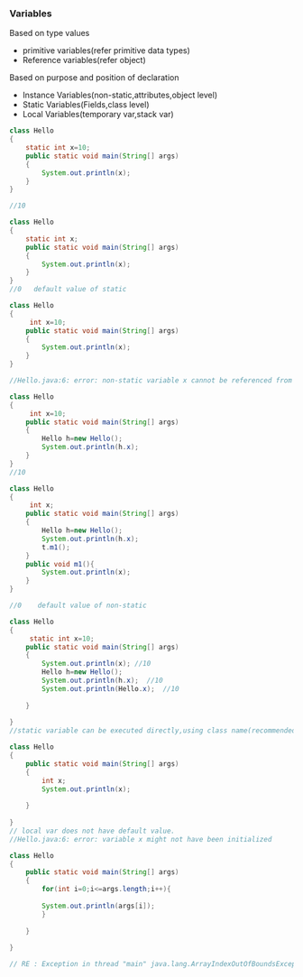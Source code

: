 ### Variables

Based on type values

- primitive variables(refer primitive data types)
- Reference variables(refer object)

Based on purpose and position of declaration

- Instance Variables(non-static,attributes,object level)
- Static Variables(Fields,class level)
- Local Variables(temporary var,stack var)

```java
class Hello 
{
	static int x=10;
	public static void main(String[] args) 
	{
		System.out.println(x);
	}
}

//10
```
```java
class Hello 
{
	static int x;
	public static void main(String[] args) 
	{
		System.out.println(x);
	}
}
//0   default value of static
```
```java
class Hello 
{
	 int x=10;
	public static void main(String[] args) 
	{
		System.out.println(x);
	}
}

//Hello.java:6: error: non-static variable x cannot be referenced from a static context
```
```java
class Hello 
{
	 int x=10;
	public static void main(String[] args) 
	{
		Hello h=new Hello();
		System.out.println(h.x);
	}
}
//10
```
```java
class Hello 
{
	 int x;
	public static void main(String[] args) 
	{
		Hello h=new Hello();
		System.out.println(h.x);
		t.m1();
	}
	public void m1(){
		System.out.println(x);
	}
}

//0    default value of non-static
```
```java
class Hello 
{
	 static int x=10;
	public static void main(String[] args) 
	{
		System.out.println(x); //10
		Hello h=new Hello();
		System.out.println(h.x);  //10
		System.out.println(Hello.x);  //10
		
	}
	
}
//static variable can be executed directly,using class name(recommended) or its objects but instance var can be called only using objects because instance var provide default value at the time of object creation.
```
```java
class Hello 
{
	public static void main(String[] args) 
	{
		int x;
		System.out.println(x); 	
		
	}
	
}
// local var does not have default value.
//Hello.java:6: error: variable x might not have been initialized
```
```java
class Hello 
{
	public static void main(String[] args) 
	{
		for(int i=0;i<=args.length;i++){
			
		System.out.println(args[i]); 	
		}
		
	}
	
}

// RE : Exception in thread "main" java.lang.ArrayIndexOutOfBoundsException: Index 0 out of bounds for length 0
```


